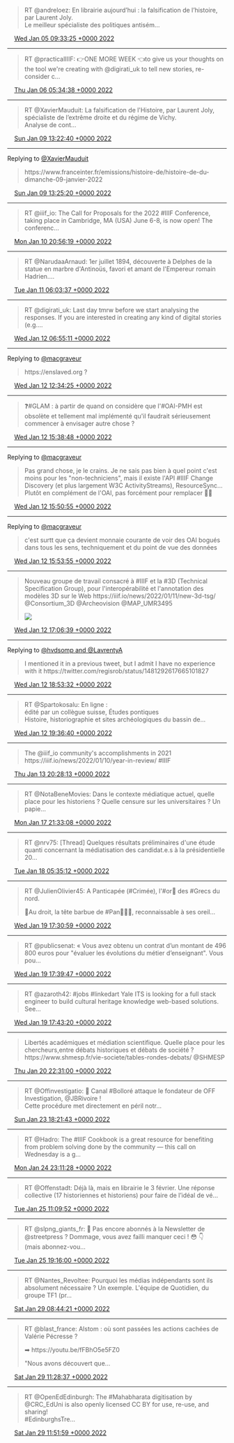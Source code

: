 > RT @andreloez: En librairie aujourd’hui : la falsification de l’histoire, par Laurent Joly\.   
> Le meilleur spécialiste des politiques antisém…

<img src="../../media/tweet.ico" width="12" /> [Wed Jan 05 09:33:25 +0000 2022](https://twitter.com/regisrob/status/1478660900643090436)

----

> RT @practicalIIIF: 👉ONE MORE WEEK 👈to give us your thoughts on the tool we're creating with @digirati\_uk to tell new stories, re\-consider c…

<img src="../../media/tweet.ico" width="12" /> [Thu Jan 06 05:34:38 +0000 2022](https://twitter.com/regisrob/status/1478963195737952256)

----

> RT @XavierMauduit: La falsification de l'Histoire, par Laurent Joly, spécialiste de l’extrême droite et du régime de Vichy\.  
> Analyse de cont…

<img src="../../media/tweet.ico" width="12" /> [Sun Jan 09 13:22:40 +0000 2022](https://twitter.com/regisrob/status/1480168144895414275)

----

Replying to [@XavierMauduit](https://twitter.com/XavierMauduit/status/1479732858507849728)

> https://www\.franceinter\.fr/emissions/histoire\-de/histoire\-de\-du\-dimanche\-09\-janvier\-2022

<img src="../../media/tweet.ico" width="12" /> [Sun Jan 09 13:25:20 +0000 2022](https://twitter.com/regisrob/status/1480168814797012992)

----

> RT @iiif\_io: The Call for Proposals for the 2022 \#IIIF Conference, taking place in Cambridge, MA \(USA\) June 6\-8, is now open\! The conferenc…

<img src="../../media/tweet.ico" width="12" /> [Mon Jan 10 20:56:19 +0000 2022](https://twitter.com/regisrob/status/1480644695713894404)

----

> RT @NarudaaArnaud: 1er juillet 1894, découverte à Delphes de la statue en marbre d'Antinoüs, favori et amant de l'Empereur romain Hadrien\.…

<img src="../../media/tweet.ico" width="12" /> [Tue Jan 11 06:03:37 +0000 2022](https://twitter.com/regisrob/status/1480782431662002178)

----

> RT @digirati\_uk: Last day tmrw before we start analysing the responses\. If you are interested in creating any kind of digital stories \(e\.g\.…

<img src="../../media/tweet.ico" width="12" /> [Wed Jan 12 06:55:11 +0000 2022](https://twitter.com/regisrob/status/1481157795491758080)

----

Replying to [@macgraveur](https://twitter.com/macgraveur/status/1481232264109379584)

> https://enslaved\.org ?

<img src="../../media/tweet.ico" width="12" /> [Wed Jan 12 12:34:25 +0000 2022](https://twitter.com/regisrob/status/1481243164295974915)

----

> ❓\#GLAM : à partir de quand on considère que l'\#OAI\-PMH est obsolète et tellement mal implémenté qu'il faudrait sérieusement commencer à envisager autre chose ?

<img src="../../media/tweet.ico" width="12" /> [Wed Jan 12 15:38:48 +0000 2022](https://twitter.com/regisrob/status/1481289565281394688)

----

Replying to [@macgraveur](https://twitter.com/macgraveur/status/1481289737709232129)

> Pas grand chose, je le crains\. Je ne sais pas bien à quel point c'est moins pour les "non\-techniciens", mais il existe l'API \#IIIF Change Discovery \(et plus largement W3C ActivityStreams\), ResourceSync\.\.\. Plutôt en complément de l'OAI, pas forcément pour remplacer 🤷‍♂️

<img src="../../media/tweet.ico" width="12" /> [Wed Jan 12 15:50:55 +0000 2022](https://twitter.com/regisrob/status/1481292617665101827)

----

Replying to [@macgraveur](https://twitter.com/regisrob/status/1481292617665101827)

> c'est surtt que ça devient monnaie courante de voir des OAI bogués dans tous les sens, techniquement et du point de vue des données

<img src="../../media/tweet.ico" width="12" /> [Wed Jan 12 15:53:55 +0000 2022](https://twitter.com/regisrob/status/1481293370064613386)

----

> Nouveau groupe de travail consacré à \#IIIF et la \#3D \(Technical Specification Group\), pour l'interopérabilité et l'annotation des modèles 3D sur le Web https://iiif\.io/news/2022/01/11/new\-3d\-tsg/  
> @Consortium\_3D @Archeovision @MAP\_UMR3495 
> 
> ![](../../media/1481311674271518728-FI6qlxIWYAY7yxP.jpg)

<img src="../../media/tweet.ico" width="12" /> [Wed Jan 12 17:06:39 +0000 2022](https://twitter.com/regisrob/status/1481311674271518728)

----

Replying to [@hvdsomp and @LavrentyA](https://twitter.com/hvdsomp/status/1481334922669436928)

> I mentioned it in a previous tweet, but I admit I have no experience with it https://twitter\.com/regisrob/status/1481292617665101827

<img src="../../media/tweet.ico" width="12" /> [Wed Jan 12 18:53:32 +0000 2022](https://twitter.com/regisrob/status/1481338571839741966)

----

> RT @Spartokosalu: En ligne :   
> édité par un collègue suisse, Études pontiques  
> Histoire, historiographie et sites archéologiques du bassin de…

<img src="../../media/tweet.ico" width="12" /> [Wed Jan 12 19:36:40 +0000 2022](https://twitter.com/regisrob/status/1481349426295754753)

----

> The @iiif\_io community's accomplishments in 2021 https://iiif\.io/news/2022/01/10/year\-in\-review/ \#IIIF

<img src="../../media/tweet.ico" width="12" /> [Thu Jan 13 20:28:13 +0000 2022](https://twitter.com/regisrob/status/1481724790742429705)

----

> RT @NotaBeneMovies: Dans le contexte médiatique actuel, quelle place pour les historiens ? Quelle censure sur les universitaires ? Un papie…

<img src="../../media/tweet.ico" width="12" /> [Mon Jan 17 21:33:08 +0000 2022](https://twitter.com/regisrob/status/1483190676909084672)

----

> RT @nrv75: \[Thread\] Quelques résultats préliminaires d'une étude quanti concernant la médiatisation des candidat\.e\.s à la présidentielle 20…

<img src="../../media/tweet.ico" width="12" /> [Tue Jan 18 05:35:12 +0000 2022](https://twitter.com/regisrob/status/1483311993838874626)

----

> RT @JulienOlivier45: A Panticapée \(\#Crimée\), l'\#or🏅 des \#Grecs du nord\.  
>   
> 🧐Au droit, la tête barbue de \#Pan🧔‍♂️🐐, reconnaissable à ses oreil…

<img src="../../media/tweet.ico" width="12" /> [Wed Jan 19 17:30:59 +0000 2022](https://twitter.com/regisrob/status/1483854515988217857)

----

> RT @publicsenat: « Vous avez obtenu un contrat d’un montant de 496 800 euros pour "évaluer les évolutions du métier d’enseignant"\. Vous pou…

<img src="../../media/tweet.ico" width="12" /> [Wed Jan 19 17:39:47 +0000 2022](https://twitter.com/regisrob/status/1483856726763913216)

----

> RT @azaroth42: \#jobs \#linkedart Yale ITS is looking for a full stack engineer to build cultural heritage knowledge web\-based solutions\. See…

<img src="../../media/tweet.ico" width="12" /> [Wed Jan 19 17:43:20 +0000 2022](https://twitter.com/regisrob/status/1483857622990209030)

----

> Libertés académiques et médiation scientifique\. Quelle place pour les chercheurs,entre débats historiques et débats de société ? https://www\.shmesp\.fr/vie\-societe/tables\-rondes\-debats/ @SHMESP

<img src="../../media/tweet.ico" width="12" /> [Thu Jan 20 22:31:00 +0000 2022](https://twitter.com/regisrob/status/1484292403624304643)

----

> RT @Offinvestigatio: 🚨 Canal \#Bolloré attaque le fondateur de OFF Investigation, @JBRivoire \!  
> Cette procédure met directement en péril notr…

<img src="../../media/tweet.ico" width="12" /> [Sun Jan 23 18:21:43 +0000 2022](https://twitter.com/regisrob/status/1485316833649565704)

----

> RT @Hadro: The \#IIIF Cookbook is a great resource for benefiting from problem solving done by the community — this call on Wednesday is a g…

<img src="../../media/tweet.ico" width="12" /> [Mon Jan 24 23:11:28 +0000 2022](https://twitter.com/regisrob/status/1485752139712446465)

----

> RT @Offenstadt: Déjà là, mais en librairie le 3 février\. Une réponse collective \(17 historiennes et historiens\) pour faire de l’idéal de vé…

<img src="../../media/tweet.ico" width="12" /> [Tue Jan 25 11:09:52 +0000 2022](https://twitter.com/regisrob/status/1485932928718843907)

----

> RT @slpng\_giants\_fr: 📢 Pas encore abonnés à la Newsletter de @streetpress  ? Dommage, vous avez failli manquer ceci \! 😳 👇  
> \(mais abonnez\-vou…

<img src="../../media/tweet.ico" width="12" /> [Tue Jan 25 19:16:00 +0000 2022](https://twitter.com/regisrob/status/1486055269004099589)

----

> RT @Nantes\_Revoltee: Pourquoi les médias indépendants sont ils absolument nécessaire ? Un exemple\. L'équipe de Quotidien, du groupe TF1 \(pr…

<img src="../../media/tweet.ico" width="12" /> [Sat Jan 29 08:44:21 +0000 2022](https://twitter.com/regisrob/status/1487345861210382336)

----

> RT @blast\_france: Alstom : où sont passées les actions cachées de Valérie Pécresse ?  
>   
> ➡ https://youtu\.be/fFBhO5e5FZ0  
>   
> "Nous avons découvert que…

<img src="../../media/tweet.ico" width="12" /> [Sat Jan 29 11:28:37 +0000 2022](https://twitter.com/regisrob/status/1487387201344258048)

----

> RT @OpenEdEdinburgh: The \#Mahabharata digitisation by @CRC\_EdUni is also openly licensed CC BY for use, re\-use, and sharing\!  
> \#EdinburghsTre…

<img src="../../media/tweet.ico" width="12" /> [Sat Jan 29 11:51:59 +0000 2022](https://twitter.com/regisrob/status/1487393080412155905)